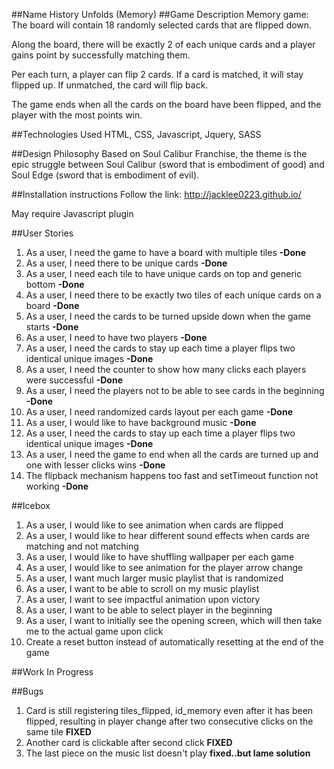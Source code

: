 ##Name 
History Unfolds (Memory)
##Game Description
Memory game: The board will contain 18 randomly selected cards that are flipped down. 

Along the board, there will be exactly 2 of each unique cards and a player gains point by successfully matching them. 

Per each turn, a player can flip 2 cards. If a card is matched, it will stay flipped up. If unmatched, the card will flip back. 

The game ends when all the cards on the board have been flipped, and the player with the most points win.


##Technologies Used 
HTML, CSS, Javascript, Jquery, SASS

##Design Philosophy 
Based on Soul Calibur Franchise, the theme is the epic struggle between Soul Calibur (sword that is embodiment of good) and Soul Edge (sword that is embodiment of evil).

##Installation instructions
Follow the link:
http://jacklee0223.github.io/

May require Javascript plugin

##User Stories

1. As a user, I need the game to have a board with multiple tiles <b>-Done</b>
2. As a user, I need there to be unique cards <b>-Done</b>
3. As a user, I need each tile to have unique cards on top and generic bottom <b>-Done</b>
4. As a user, I need there to be exactly two tiles of each unique cards on a board <b>-Done</b>
5. As a user, I need the cards to be turned upside down when the game starts <b>-Done</b>
6. As a user, I need to have two players <b>-Done</b>
7. As a user, I need the cards to stay up each time a player flips two identical unique images <b>-Done</b>
8. As a user, I need the counter to show how many clicks each players were successful <b>-Done</b>
9. As a user, I need the players not to be able to see cards in the beginning <b>-Done</b>
10. As a user, I need randomized cards layout per each game <b>-Done</b>
11. As a user, I would like to have background music <b>-Done</b>
12. As a user, I need the cards to stay up each time a player flips two identical unique images <b>-Done</b>
13. As a user, I need the game to end when all the cards are turned up and one with lesser clicks wins <b>-Done</b>
14. The flipback mechanism happens too fast and setTimeout function not working <b>-Done</b>


##Icebox

1. As a user, I would like to see animation when cards are flipped
2. As a user, I would like to hear different sound effects when cards are matching and not matching
3. As a user, I would like to have shuffling wallpaper per each game
4. As a user, I would like to see animation for the player arrow change
5. As a user, I want much larger music playlist that is randomized
6. As a user, I want to be able to scroll on my music playlist
7. As a user, I want to see impactful animation upon victory
8. As a user, I want to be able to select player in the beginning
9. As a user, I want to initially see the opening screen, which will then take me to the actual game upon click
10. Create a reset button instead of automatically resetting at the end of the game

##Work In Progress


##Bugs

1. Card is still registering tiles_flipped, id_memory even after it has been flipped, resulting in player change after two consecutive clicks on the same tile <b>FIXED</b> 
2. Another card is clickable after second click <b>FIXED</b>
3. The last piece on the music list doesn't play <b>fixed..but lame solution</b>                                                                                                                                                                                                                                                                                                                                                                                                                                                                                                                                                                                                                                                                                                                                                                                                                                                                                                                                                                                                                                                                                                                                                                                                                                                                                                                                                                                                                                                                                                                                                                                                                                                                                                                                                                                                                                                               